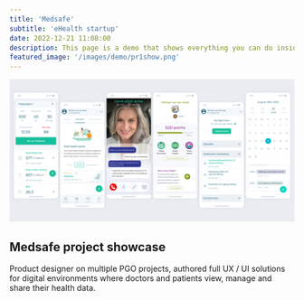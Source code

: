 ```yaml
---
title: 'Medsafe'
subtitle: 'eHealth startup'
date: 2022-12-21 11:08:00
description: This page is a demo that shows everything you can do inside portfolio and blog posts.
featured_image: '/images/demo/pr1show.png'
---
```


![](/images/demo/pr-1.png)

## Medsafe project showcase

Product designer on multiple PGO projects, authored full UX / UI solutions for digital environments where doctors and patients view, manage and share their health data.

